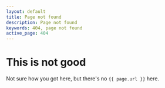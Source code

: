```yaml
---
layout: default
title: Page not found
description: Page not found
keywords: 404, page not found
active_page: 404
---
```


# This is not good <span class="glyphicon glyphicon-exclamation-sign"> </span>

Not sure how you got here, but there's no `{{ page.url }}` here.

